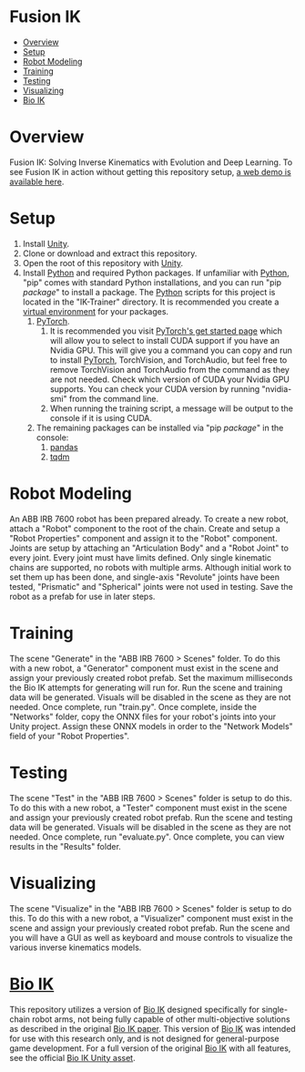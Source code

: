 # Fusion IK

- [Overview](#overview "Overview")
- [Setup](#setup "Setup")
- [Robot Modeling](#robot-modeling "Robot Modeling")
- [Training](#training "Training")
- [Testing](#testing "Testing")
- [Visualizing](#visualizing "Visualizing")
- [Bio IK](#bio-ik "Bio IK")

# Overview

Fusion IK: Solving Inverse Kinematics with Evolution and Deep Learning. To see Fusion IK in action without getting this repository setup, [a web demo is available here](https://stevenrice.ca/fusion-ik "Fusion IK Web Demo").

# Setup

1. Install [Unity](https://unity.com "Unity").
2. Clone or download and extract this repository.
3. Open the root of this repository with [Unity](https://unity.com "Unity").
4. Install [Python](https://www.python.org "Python") and required Python packages. If unfamiliar with [Python](https://www.python.org "Python"), "pip" comes with standard Python installations, and you can run "pip *package*" to install a package. The [Python](https://www.python.org "Python") scripts for this project is located in the "IK-Trainer" directory. It is recommended you create a [virtual environment](https://docs.python.org/3/library/venv.html "Python Virtual Environment") for your packages.
   1. [PyTorch](https://pytorch.org "PyTorch").
      1. It is recommended you visit [PyTorch's get started page](https://pytorch.org/get-started/locally "PyTorch Get Started") which will allow you to select to install CUDA support if you have an Nvidia GPU. This will give you a command you can copy and run to install [PyTorch](https://pytorch.org "PyTorch"), TorchVision, and TorchAudio, but feel free to remove TorchVision and TorchAudio from the command as they are not needed. Check which version of CUDA your Nvidia GPU supports. You can check your CUDA version by running "nvidia-smi" from the command line.
      2. When running the training script, a message will be output to the console if it is using CUDA.
   2. The remaining packages can be installed via "pip *package*" in the console:
      1. [pandas](https://pandas.pydata.org "pandas")
      2. [tqdm](https://github.com/tqdm/tqdm "tqdm")

# Robot Modeling

An ABB IRB 7600 robot has been prepared already. To create a new robot, attach a "Robot" component to the root of the chain. Create and setup a "Robot Properties" component and assign it to the "Robot" component. Joints are setup by attaching an "Articulation Body" and a "Robot Joint" to every joint. Every joint must have limits defined. Only single kinematic chains are supported, no robots with multiple arms. Although initial work to set them up has been done, and single-axis "Revolute" joints have been tested, "Prismatic" and "Spherical" joints were not used in testing. Save the robot as a prefab for use in later steps.

# Training

The scene "Generate" in the "ABB IRB 7600 > Scenes" folder. To do this with a new robot, a "Generator" component must exist in the scene and assign your previously created robot prefab. Set the maximum milliseconds the Bio IK attempts for generating will run for. Run the scene and training data will be generated. Visuals will be disabled in the scene as they are not needed. Once complete, run "train.py". Once complete, inside the "Networks" folder, copy the ONNX files for your robot's joints into your Unity project. Assign these ONNX models in order to the "Network Models" field of your "Robot Properties".

# Testing

The scene "Test" in the "ABB IRB 7600 > Scenes" folder is setup to do this. To do this with a new robot, a "Tester" component must exist in the scene and assign your previously created robot prefab. Run the scene and testing data will be generated. Visuals will be disabled in the scene as they are not needed. Once complete, run "evaluate.py". Once complete, you can view results in the "Results" folder.

# Visualizing

The scene "Visualize" in the "ABB IRB 7600 > Scenes" folder is setup to do this. To do this with a new robot, a "Visualizer" component must exist in the scene and assign your previously created robot prefab. Run the scene and you will have a GUI as well as keyboard and mouse controls to visualize the various inverse kinematics models.

# [Bio IK](https://d-nb.info/1221720910/34 "Bio IK: A Memetic Evolutionary Algorithm for Generic Multi-Objective Inverse Kinematics")

This repository utilizes a version of [Bio IK](https://d-nb.info/1221720910/34 "Bio IK: A Memetic Evolutionary Algorithm for Generic Multi-Objective Inverse Kinematics") designed specifically for single-chain robot arms, not being fully capable of other multi-objective solutions as described in the original [Bio IK paper](https://d-nb.info/1221720910/34 "Bio IK: A Memetic Evolutionary Algorithm for Generic Multi-Objective Inverse Kinematics"). This version of [Bio IK](https://d-nb.info/1221720910/34 "Bio IK: A Memetic Evolutionary Algorithm for Generic Multi-Objective Inverse Kinematics") was intended for use with this research only, and is not designed for general-purpose game development. For a full version of the original [Bio IK](https://d-nb.info/1221720910/34 "Bio IK: A Memetic Evolutionary Algorithm for Generic Multi-Objective Inverse Kinematics") with all features, see the official [Bio IK Unity asset](https://assetstore.unity.com/packages/tools/animation/bio-ik-67819 "Bio IK Unity Asset").